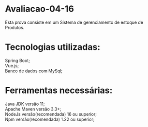 # Avaliacao-04-16
Esta prova consiste em um Sistema de gerenciamento de estoque de Produtos.

# Tecnologias utilizadas:
Spring Boot;  
Vue.js;    
Banco de dados com MySql;

# Ferramentas necessárias:
Java JDK versão 11;    
Apache Maven versão 3.3+;     
NodeJs versão(recomendada) 16 ou superior;           
Npm versão(recomendada) 1.22 ou superior;          
